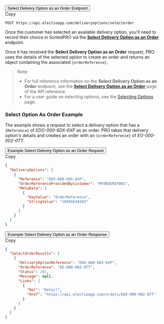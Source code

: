 <div class="tab">
    <button class="staticTabButton">Select Delivery Option as an Order Endpoint</button>
    <div class="copybutton" onclick="CopyToClipboard(this, 'optAsOrderEndpoint')"><span class='glyphicon glyphicon-copy'></span><span class='copy'>Copy</span></div>
</div>

<div id="optAsOrderEndpoint" class="staticTabContent" onclick="CopyToClipboard(this, 'optAsOrderEndpoint')">

  ```
  POST https://api.electioapp.com/deliveryoptions/selectorder
  ```

</div>     

Once the customer has selected an available delivery option, you'll need to record their choice in SortedPRO via the **[Select Delivery Option as an Order](https://docs.electioapp.com/#/api/SelectDeliveryOptionasanOrder)** endpoint. 

Once it has received the **Select Delivery Option as an Order** request, PRO uses the details of the selected option to create an order and returns an object containing the associated `{orderReference}`. 

> <span class="note-header">Note:</span>
> * For full reference information on the <strong>Select Delivery Option as an Order</strong> endpoint, see the <strong><a href="https://docs.electioapp.com/#/api/SelectDeliveryOptionasanOrder">Select Delivery Option as an Order</a></strong> page of the API reference.
> * For a user guide on selecting options, see the [Selecting Options](/pro/api/help/selecting_options.html) page.

### Select Option As Order Example

The example shows a request to select a delivery option that has a `{Reference}` of _EDO-000-6DX-6XP_ as an order. PRO takes that delivery option's details and creates an order with an `{orderReference}` of _EO-000-002-0TT_.

<div class="tab">
    <button class="staticTabButton">Example Select Delivery Option as an Order Request</button>
    <div class="copybutton" onclick="CopyToClipboard(this, 'optAsOrderRequest')"><span class='glyphicon glyphicon-copy'></span><span class='copy'>Copy</span></div>
</div>

<div id="optAsOrderRequest" class="staticTabContent" onclick="CopyToClipboard(this, 'optAsOrderRequest')">

```json
{
  "DeliveryOptions": [
    {
      "Reference": "EDO-000-6DX-6XP",
      "OrderReferenceProvidedByCustomer": "MYORDEREF001",
      "MetaData": [
        {
          "KeyValue": "OrderReference",
          "StringValue": "10045634343"
        }
      ]
    }
  ]
}
```

</div>   

<div class="tab">
    <button class="staticTabButton">Example Select Delivery Option as an Order Response</button>
    <div class="copybutton" onclick="CopyToClipboard(this, 'optAsOrderResponse')"><span class='glyphicon glyphicon-copy'></span><span class='copy'>Copy</span></div>
</div>

<div id="optAsOrderResponse" class="staticTabContent" onclick="CopyToClipboard(this, 'optAsOrderResponse')">

  ```json
  {
    "SelectOrderResults": [
      {
        "DeliveryOptionReference": "EDO-000-6DX-6XP",
        "OrderReference": "EO-000-002-0TT",
        "Status": 201,
        "Message": null,
        "Links": [
          {
            "Rel": "Detail",
            "Href": "https://api.electioapp.com/orders/EEO-000-002-0TT"
          }
        ]
      }
    ]
  }
  ```

</div> 